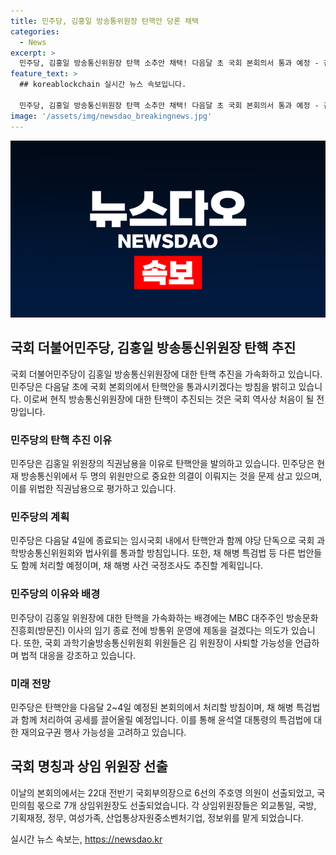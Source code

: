 ```yaml
---
title: 민주당, 김홍일 방송통위원장 탄핵안 당론 채택
categories:
  - News
excerpt: >
  민주당, 김홍일 방송통신위원장 탄핵 소추안 채택! 다음달 초 국회 본회의서 통과 예정 - 김홍일 방송통신위원장에 대한 탄핵 소추안이 더불어민주당에 의해 채택되었다. 민주당은 다음달 초 국회 본회의에서 탄핵안을 통과시키겠다는 방침이다. 국민의힘은 이를 습관성 탄핵이라며 반발하고 있으며, 이에 따라 국회 내 정세가 긴장 상태에 놓여있다.
feature_text: >
  ## koreablockchain 실시간 뉴스 속보입니다.

  민주당, 김홍일 방송통신위원장 탄핵 소추안 채택! 다음달 초 국회 본회의서 통과 예정 - 김홍일 방송통신위원장에 대한 탄핵 소추안이 더불어민주당에 의해 채택되었다. 민주당은 다음달 초 국회 본회의에서 탄핵안을 통과시키겠다는 방침이다. 국민의힘은 이를 습관성 탄핵이라며 반발하고 있으며, 이에 따라 국회 내 정세가 긴장 상태에 놓여있다.
image: '/assets/img/newsdao_breakingnews.jpg'
---
```


<p><img src="/assets/img/newsdao_breakingnews.jpg" alt="koreablockchain 속보" /></p>

<h2 data-ke-size="size26">국회 더불어민주당, 김홍일 방송통신위원장 탄핵 추진</h2>

<p data-ke-size="size16">국회 더불어민주당이 김홍일 방송통신위원장에 대한 탄핵 추진을 가속화하고 있습니다. 민주당은 다음달 초에 국회 본회의에서 탄핵안을 통과시키겠다는 방침을 밝히고 있습니다. 이로써 현직 방송통신위원장에 대한 탄핵이 추진되는 것은 국회 역사상 처음이 될 전망입니다.</p>

<h3 data-ke-size="size22">민주당의 탄핵 추진 이유</h3>

<p data-ke-size="size16">민주당은 김홍일 위원장의 직권남용을 이유로 탄핵안을 발의하고 있습니다. 민주당은 현재 방송통신위에서 두 명의 위원만으로 중요한 의결이 이뤄지는 것을 문제 삼고 있으며, 이를 위법한 직권남용으로 평가하고 있습니다.</p>

<h3 data-ke-size="size22">민주당의 계획</h3>

<p data-ke-size="size16">민주당은 다음달 4일에 종료되는 임시국회 내에서 탄핵안과 함께 야당 단독으로 국회 과학방송통신위원회와 법사위를 통과할 방침입니다. 또한, 채 해병 특검법 등 다른 법안들도 함께 처리할 예정이며, 채 해병 사건 국정조사도 추진할 계획입니다.</p>

<h3 data-ke-size="size22">민주당의 이유와 배경</h3>

<p data-ke-size="size16">민주당이 김홍일 위원장에 대한 탄핵을 가속화하는 배경에는 MBC 대주주인 방송문화진흥회(방문진) 이사의 임기 종료 전에 방통위 운영에 제동을 걸겠다는 의도가 있습니다. 또한, 국회 과학기술방송통신위원회 위원들은 김 위원장이 사퇴할 가능성을 언급하며 법적 대응을 강조하고 있습니다.</p>

<h3 data-ke-size="size22">미래 전망</h3>

<p data-ke-size="size16">민주당은 탄핵안을 다음달 2~4일 예정된 본회의에서 처리할 방침이며, 채 해병 특검법과 함께 처리하여 공세를 끌어올릴 예정입니다. 이를 통해 윤석열 대통령의 특검법에 대한 재의요구권 행사 가능성을 고려하고 있습니다.</p>

<h2 data-ke-size="size26">국회 명칭과 상임 위원장 선출</h2>

<p data-ke-size="size16">이날의 본회의에서는 22대 전반기 국회부의장으로 6선의 주호영 의원이 선출되었고, 국민의힘 몫으로 7개 상임위원장도 선출되었습니다. 각 상임위원장들은 외교통일, 국방, 기획재정, 정무, 여성가족, 산업통상자원중소벤처기업, 정보위를 맡게 되었습니다.</p>
실시간 뉴스 속보는, <a href="https://newsdao.kr" rel="dofollow">https://newsdao.kr</a>



